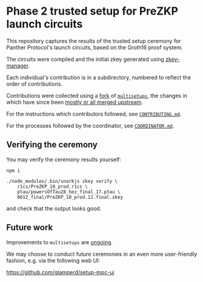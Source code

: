 # Phase 2 trusted setup for PreZKP launch circuits

This repository captures the results of the trusted setup ceremony for
Panther Protocol's launch circuits, based on the Groth16 proof system.

The circuits were compiled and the initial zkey generated using
[zkey-manager](https://github.com/appliedzkp/zkey-manager).

Each individual's contribution is in a subdirectory, numbered to
reflect the order of contributions.

Contributions were collected using a
[fork](https://github.com/aspiers/multisetups/tree/prezkp) of
[`multisetups`](https://github.com/appliedzkp/multisetups), the
changes in which have since been [mostly or all merged
upstream](https://github.com/appliedzkp/multisetups/pulls?q=is%3Apr+author%3Aaspiers+).

For the instructions which contributors followed, see
[`CONTRIBUTING.md`](CONTRIBUTING.md).

For the processes followed by the coordinator, see
[`COORDINATOR.md`](COORDINATOR.md).

## Verifying the ceremony

You may verify the ceremony results yourself:

    npm i

    ./node_modules/.bin/snarkjs zkey verify \
        r1cs/PreZKP_10_prod.r1cs \
        ptau/powersOfTau28_hez_final_17.ptau \
        0012_final/PreZKP_10_prod.12.final.zkey

and check that the output looks good.

## Future work

Improvements to `multisetups` are
[ongoing](https://github.com/appliedzkp/multisetups/pulls?q=is%3Apr).

We may choose to conduct future ceremonies in an even more
user-friendly fashion, e.g. via the following web UI:

https://github.com/glamperd/setup-mpc-ui
